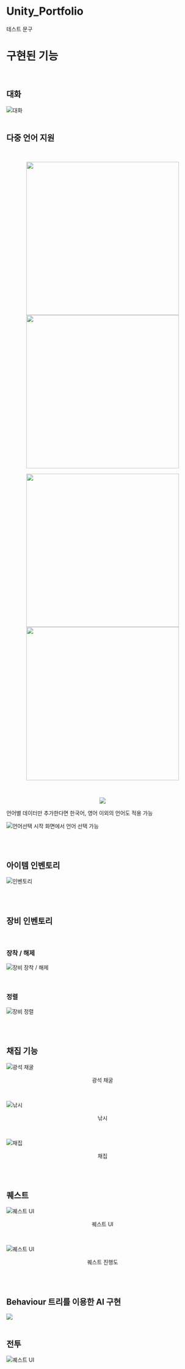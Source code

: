 # Unity_Portfolio

테스트 문구
# 구현된 기능
<br>

## 대화
![대화](./readmeImages/Talk.gif)
<br>
<br>

## 다중 언어 지원  
<br>
<p align="center"> <img src="./readmeImages/Language_1.png" width="400"> <img src="./readmeImages/Language_2.png" width="400"> </p>
<p align="center"> <img src="./readmeImages/Language_3.png" width="400"> <img src="./readmeImages/Language_4.png" width="400"> </p>

<br>

<p align="center"><img src="./readmeImages/Language_5.jpg"></p>
언어별 데이터만 추가한다면 한국어, 영어 이외의 언어도 적용 가능

<br>

![언어선택](./readmeImages/Language_6.png)
시작 화면에서 언어 선택 가능

<br>
<br>

## 아이템 인벤토리
![인벤토리](./readmeImages/Inventory.gif)

<br>
<br>

## 장비 인벤토리
<br>

### 장착 / 해제
![장비 장착 / 해제](./readmeImages/EquipUnEquip.gif)

<br>

### 정렬
![장비 정렬](./readmeImages/Sort.gif)

<br>
<br>

## 채집 기능
![광석 채굴](./readmeImages/Mining.gif)
<p align="center">광석 채굴</p>
<br>

![낚시](./readmeImages/Fisihing.gif)
<p align="center">낚시</p>
<br>

![채집](./readmeImages/Searching.gif)
<p align="center">채집</p>

<br>
<br>

## 퀘스트
![퀘스트 UI](./readmeImages/Quest_UI.gif)
<p align="center">퀘스트 UI</p>
<br>

![퀘스트 UI](./readmeImages/Quest_Process.gif)
<p align="center">퀘스트 진행도</p>
<br>

<br>

## Behaviour 트리를 이용한 AI 구현
<img src="./readmeImages/BehaviourTree.png">
<br>
<br>

## 전투
![퀘스트 UI](./readmeImages/Battle.gif)
